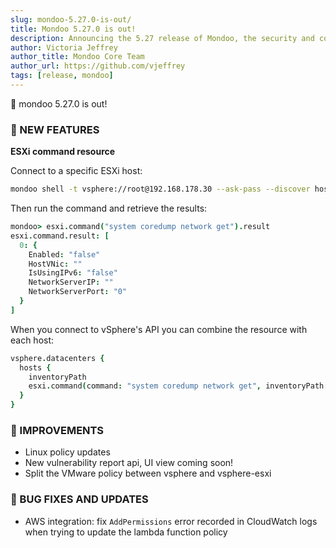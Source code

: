 ```yaml
---
slug: mondoo-5.27.0-is-out/
title: Mondoo 5.27.0 is out!
description: Announcing the 5.27 release of Mondoo, the security and compliance platform that prioritizes risks that matter most in your infrastructure.
author: Victoria Jeffrey
author_title: Mondoo Core Team
author_url: https://github.com/vjeffrey
tags: [release, mondoo]
---
```


🥳 mondoo 5.27.0 is out!

### 🎉 NEW FEATURES

<b> ESXi command resource </b>

Connect to a specific ESXi host:

```bash
mondoo shell -t vsphere://root@192.168.178.30 --ask-pass --discover host-machines --platform-id //platformid.api.mondoo.app/runtime/vsphere/instance/ha-host/moid/HostSystem-ha-host
```

Then run the command and retrieve the results:

```coffeescript
mondoo> esxi.command("system coredump network get").result
esxi.command.result: [
  0: {
    Enabled: "false"
    HostVNic: ""
    IsUsingIPv6: "false"
    NetworkServerIP: ""
    NetworkServerPort: "0"
  }
]
```

When you connect to vSphere's API you can combine the resource with each host:

```coffeescript
vsphere.datacenters {
  hosts {
    inventoryPath
    esxi.command(command: "system coredump network get", inventoryPath: inventoryPath).result
  }
}
```

### 🧹 IMPROVEMENTS

- Linux policy updates
- New vulnerability report api, UI view coming soon!
- Split the VMware policy between vsphere and vsphere-esxi

### 🐛 BUG FIXES AND UPDATES

- AWS integration: fix `AddPermissions` error recorded in CloudWatch logs when trying to update the lambda function policy
